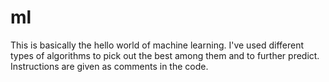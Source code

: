 # ml
This is basically the hello world of machine learning.
I've used different types of algorithms to pick out the best among them and to further predict.
Instructions are given as comments in the code.

